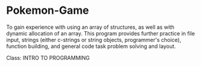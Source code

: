 # Pokemon-Game

To gain experience with using an array of structures,
as well as with dynamic allocation of an array. This program provides 
further practice in file input, strings (either c-strings or string objects,
programmer's choice), function building, and general code task problem 
solving and layout. 

Class: INTRO TO PROGRAMMING
